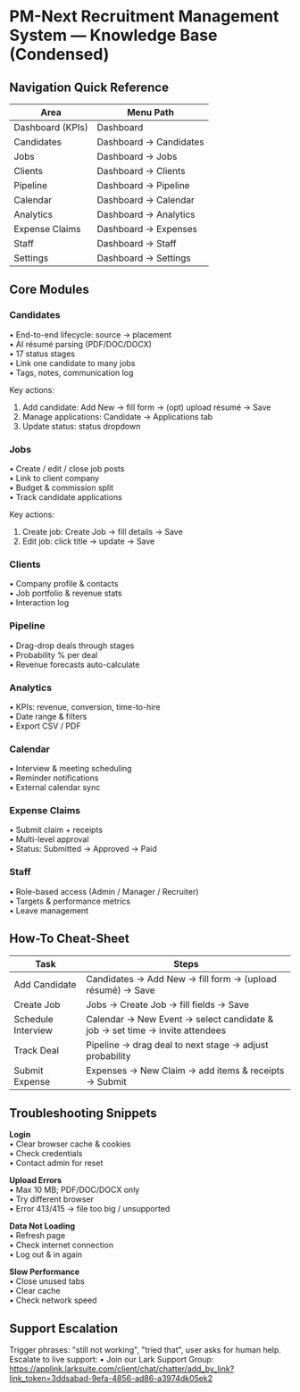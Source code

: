 # PM-Next Recruitment Management System — Knowledge Base (Condensed)

## Navigation Quick Reference

| Area | Menu Path |
|------|-----------|
| Dashboard (KPIs) | Dashboard |
| Candidates | Dashboard → Candidates |
| Jobs | Dashboard → Jobs |
| Clients | Dashboard → Clients |
| Pipeline | Dashboard → Pipeline |
| Calendar | Dashboard → Calendar |
| Analytics | Dashboard → Analytics |
| Expense Claims | Dashboard → Expenses |
| Staff | Dashboard → Staff |
| Settings | Dashboard → Settings |

## Core Modules

### Candidates
• End-to-end lifecycle: source → placement  
• AI résumé parsing (PDF/DOC/DOCX)  
• 17 status stages  
• Link one candidate to many jobs  
• Tags, notes, communication log

Key actions:  
1. Add candidate: Add New → fill form → (opt) upload résumé → Save  
2. Manage applications: Candidate → Applications tab  
3. Update status: status dropdown

### Jobs
• Create / edit / close job posts  
• Link to client company  
• Budget & commission split  
• Track candidate applications

Key actions:  
1. Create job: Create Job → fill details → Save  
2. Edit job: click title → update → Save

### Clients
• Company profile & contacts  
• Job portfolio & revenue stats  
• Interaction log

### Pipeline
• Drag-drop deals through stages  
• Probability % per deal  
• Revenue forecasts auto-calculate

### Analytics
• KPIs: revenue, conversion, time-to-hire  
• Date range & filters  
• Export CSV / PDF

### Calendar
• Interview & meeting scheduling  
• Reminder notifications  
• External calendar sync

### Expense Claims
• Submit claim + receipts  
• Multi-level approval  
• Status: Submitted → Approved → Paid

### Staff
• Role-based access (Admin / Manager / Recruiter)  
• Targets & performance metrics  
• Leave management

## How-To Cheat-Sheet

| Task | Steps |
|------|-------|
| Add Candidate | Candidates → Add New → fill form → (upload résumé) → Save |
| Create Job | Jobs → Create Job → fill fields → Save |
| Schedule Interview | Calendar → New Event → select candidate & job → set time → invite attendees |
| Track Deal | Pipeline → drag deal to next stage → adjust probability |
| Submit Expense | Expenses → New Claim → add items & receipts → Submit |

## Troubleshooting Snippets

**Login**  
• Clear browser cache & cookies  
• Check credentials  
• Contact admin for reset

**Upload Errors**  
• Max 10 MB; PDF/DOC/DOCX only  
• Try different browser  
• Error 413/415 → file too big / unsupported

**Data Not Loading**  
• Refresh page  
• Check internet connection  
• Log out & in again

**Slow Performance**  
• Close unused tabs  
• Clear cache  
• Check network speed

## Support Escalation
Trigger phrases: "still not working", "tried that", user asks for human help.  
Escalate to live support:
• Join our Lark Support Group: https://applink.larksuite.com/client/chat/chatter/add_by_link?link_token=3ddsabad-9efa-4856-ad86-a3974dk05ek2 